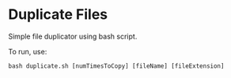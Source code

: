 # Duplicate Files

Simple file duplicator using bash script.

To run, use:

```
bash duplicate.sh [numTimesToCopy] [fileName] [fileExtension]
```
